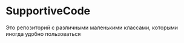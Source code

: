 # SupportiveCode

Это репозиторий с различными маленькими классами, которыми иногда удобно пользоваться
